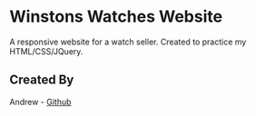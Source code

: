 # Winstons Watches Website

A responsive website for a watch seller.
Created to practice my HTML/CSS/JQuery.

## Created By

Andrew - [Github](http://github.com/AndyDreww)
